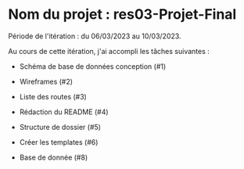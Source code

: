 # Nom du projet : res03-Projet-Final

Période de l'itération : du 06/03/2023 au 10/03/2023.

Au cours de cette itération, j'ai accompli les tâches suivantes : 

- Schéma de base de données conception (#1)

- Wireframes (#2)

- Liste des routes (#3)

- Rédaction du README (#4)

- Structure de dossier (#5)

- Créer les templates (#6)

- Base de donnée (#8)








